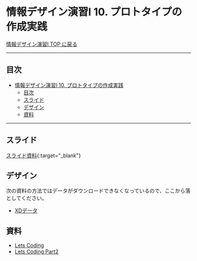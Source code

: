# 情報デザイン演習I 10. プロトタイプの作成実践

[情報デザイン演習I TOP に戻る](./index.md)

---

## 目次

- [情報デザイン演習I 10. プロトタイプの作成実践](#情報デザイン演習i-10-プロトタイプの作成実践)
  - [目次](#目次)
  - [スライド](#スライド)
  - [デザイン](#デザイン)
  - [資料](#資料)

---

## スライド

[スライド資料](./id_10slide.pdf){:target="_blank"}

## デザイン
次の資料の方法ではデータがダウンロードできなくなっているので、ここから落としてください。

- [XDデータ](asset/xd-resources-responsive-design-ui.xd)

## 資料
- [Lets Coding](tex/Lets-Coding.pdf)
- [Lets Coding Part2](tex/Lets-CodingPart2.pdf)
